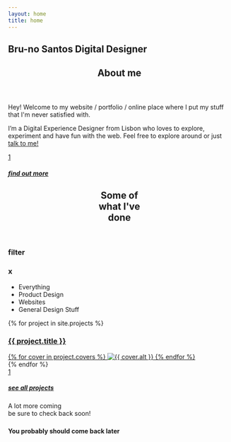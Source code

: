 ```yaml
---
layout: home
title: home
---
```

<section title="name" id="name">
    <h1>Bru-no Santos Digital Designer</h1>
</section>
<section title="sobre" id="sobre">
    <header>
        <h2 class="titulo-bloco hidden">About me</h2>
    </header>
    <p>Hey! Welcome to my website / portfolio / online place where I put my stuff that I'm never satisfied with.</p>
    <p>I’m a Digital Experience Designer from Lisbon who loves to explore, experiment and have fun with the web. Feel free to explore around or just <a href="#contact">talk to me!</a></p>
    <a href="about" class="button button-forward center">
        <div class="arrow">
            <span>1</span>
        </div>
        <h5>find out more</h5>
    </a>
</section>

<section title="Some of what I've done" id="projects">
    <header>
        <h2 class="titulo-bloco">Some of<br>what I've<br>done</h2>
    </header>
    <aside class="filter">
        <h3 class="filter-open">filter</h3>
        <h3 class="filter-close">x</h3>
        <ul class="filter-options">
            <li id="everything" class="filter-selected">Everything</li>
            <li id="product">Product Design</li>
            <li id="websites">Websites</li>
            <li id="general">General Design Stuff</li>
        </ul>
    </aside>
    <div id="bloco-work">
        {% for project in site.projects %}
        <a href="{{ site.baseurl }}/projects/{{ project.slug }}" class=" project {{ project.slug }} filter-{{ project.category }}">
            <article>
                <h3>{{ project.title }}</h3>
                {% for cover in project.covers %}
                <img class="lazy" data-src="https://images.weserv.nl?url=https://brunommst.github.io{{ cover.url }}&h=500&q=60" src="https://images.weserv.nl?url=https://brunommst.github.io{{ cover.url }}&h=2&q=10" alt="{{ cover.alt }}">
                {% endfor %}
            </article>
        </a>
        {% endfor %}
    </div>
    <footer>
        <a href="projects" class="button button-forward center">
            <div class="arrow">
                <span>1</span>
            </div>
            <h5>see all projects</h5>
        </a>
        <p>A lot more coming<br>be sure to check back soon!</p>
    </footer>
</section>

<section title="Countdown" id="timer">
    <div class="wrapper">
        <div class="countdown">
            <h3 class="hours"></h3>
            <h3 class="minutes"></h3>
            <h3 class="seconds"></h3>
        </div>
        <h4>You probably should come back later</h4>
    </div>
</section>

<script language="javascript" type="text/javascript" src="{{ "/assets/js/home.js" | relative_url }}"></script>
<script language="javascript" type="text/javascript" src="{{ "/assets/js/filter.js" | relative_url }}"></script>
